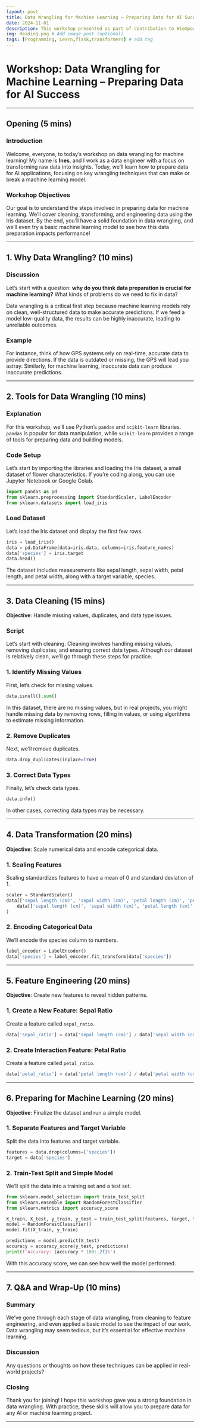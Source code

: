 ```yaml
---
layout: post
title: Data Wrangling for Machine Learning – Preparing Data for AI Success
date: 2024-11-01 
description: This workshop presented as part of contribution to Wiempower Event
img: Heading.png # Add image post (optional)
tags: [Programming, Learn,flask,transformers] # add tag
---
```


# Workshop: Data Wrangling for Machine Learning – Preparing Data for AI Success

---

## Opening (5 mins)

### Introduction
Welcome, everyone, to today’s workshop on data wrangling for machine learning! My name is **Ines**, and I work as a data engineer with a focus on transforming raw data into insights. Today, we’ll learn how to prepare data for AI applications, focusing on key wrangling techniques that can make or break a machine learning model.

### Workshop Objectives
Our goal is to understand the steps involved in preparing data for machine learning. We’ll cover cleaning, transforming, and engineering data using the Iris dataset. By the end, you’ll have a solid foundation in data wrangling, and we’ll even try a basic machine learning model to see how this data preparation impacts performance!

---

## 1. Why Data Wrangling? (10 mins)

### Discussion
Let’s start with a question: **why do you think data preparation is crucial for machine learning?** What kinds of problems do we need to fix in data?

Data wrangling is a critical first step because machine learning models rely on clean, well-structured data to make accurate predictions. If we feed a model low-quality data, the results can be highly inaccurate, leading to unreliable outcomes.

### Example
For instance, think of how GPS systems rely on real-time, accurate data to provide directions. If the data is outdated or missing, the GPS will lead you astray. Similarly, for machine learning, inaccurate data can produce inaccurate predictions.

---

## 2. Tools for Data Wrangling (10 mins)

### Explanation
For this workshop, we’ll use Python’s `pandas` and `scikit-learn` libraries. `pandas` is popular for data manipulation, while `scikit-learn` provides a range of tools for preparing data and building models.

### Code Setup
Let’s start by importing the libraries and loading the Iris dataset, a small dataset of flower characteristics. If you’re coding along, you can use Jupyter Notebook or Google Colab.

```python
import pandas as pd
from sklearn.preprocessing import StandardScaler, LabelEncoder
from sklearn.datasets import load_iris
```

### Load Dataset
Let’s load the Iris dataset and display the first few rows.

```python
iris = load_iris()
data = pd.DataFrame(data=iris.data, columns=iris.feature_names)
data['species'] = iris.target
data.head()
```

The dataset includes measurements like sepal length, sepal width, petal length, and petal width, along with a target variable, species.

---

## 3. Data Cleaning (15 mins)

**Objective**: Handle missing values, duplicates, and data type issues.

### Script
Let’s start with cleaning. Cleaning involves handling missing values, removing duplicates, and ensuring correct data types. Although our dataset is relatively clean, we’ll go through these steps for practice.

### 1. Identify Missing Values
First, let’s check for missing values.

```python
data.isnull().sum()
```

In this dataset, there are no missing values, but in real projects, you might handle missing data by removing rows, filling in values, or using algorithms to estimate missing information.

### 2. Remove Duplicates
Next, we’ll remove duplicates.

```python
data.drop_duplicates(inplace=True)
```

### 3. Correct Data Types
Finally, let’s check data types.

```python
data.info()
```

In other cases, correcting data types may be necessary.

---

## 4. Data Transformation (20 mins)

**Objective**: Scale numerical data and encode categorical data.

### 1. Scaling Features
Scaling standardizes features to have a mean of 0 and standard deviation of 1.

```python
scaler = StandardScaler()
data[['sepal length (cm)', 'sepal width (cm)', 'petal length (cm)', 'petal width (cm)']] = scaler.fit_transform(
    data[['sepal length (cm)', 'sepal width (cm)', 'petal length (cm)', 'petal width (cm)']]
)
```

### 2. Encoding Categorical Data
We’ll encode the species column to numbers.

```python
label_encoder = LabelEncoder()
data['species'] = label_encoder.fit_transform(data['species'])
```

---

## 5. Feature Engineering (20 mins)

**Objective**: Create new features to reveal hidden patterns.

### 1. Create a New Feature: Sepal Ratio
Create a feature called `sepal_ratio`.

```python
data['sepal_ratio'] = data['sepal length (cm)'] / data['sepal width (cm)']
```

### 2. Create Interaction Feature: Petal Ratio
Create a feature called `petal_ratio`.

```python
data['petal_ratio'] = data['petal length (cm)'] / data['petal width (cm)']
```

---

## 6. Preparing for Machine Learning (20 mins)

**Objective**: Finalize the dataset and run a simple model.

### 1. Separate Features and Target Variable
Split the data into features and target variable.

```python
features = data.drop(columns=['species'])
target = data['species']
```

### 2. Train-Test Split and Simple Model
We’ll split the data into a training set and a test set.

```python
from sklearn.model_selection import train_test_split
from sklearn.ensemble import RandomForestClassifier
from sklearn.metrics import accuracy_score

X_train, X_test, y_train, y_test = train_test_split(features, target, test_size=0.2, random_state=42)
model = RandomForestClassifier()
model.fit(X_train, y_train)

predictions = model.predict(X_test)
accuracy = accuracy_score(y_test, predictions)
print(f'Accuracy: {accuracy * 100:.2f}%')
```

With this accuracy score, we can see how well the model performed.

---

## 7. Q&A and Wrap-Up (10 mins)

### Summary
We’ve gone through each stage of data wrangling, from cleaning to feature engineering, and even applied a basic model to see the impact of our work. Data wrangling may seem tedious, but it’s essential for effective machine learning.

### Discussion
Any questions or thoughts on how these techniques can be applied in real-world projects?

### Closing
Thank you for joining! I hope this workshop gave you a strong foundation in data wrangling. With practice, these skills will allow you to prepare data for any AI or machine learning project.

---

